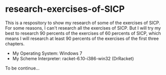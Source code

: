 # research-exercises-of-SICP
This is a respository to show my research of some of the exercises of SICP.
For some reasons, I can't research all the exercises of SICP.
But I will try my best to research 90 percents of the exercises of 60 percents of SICP,
which means I will research at least 90 percents of the exercises of the first three chapters.  
- My Operating System: Windows 7
- My Scheme Interpreter: racket-6.10-i386-win32 (DrRacket)  
  
To be continue...
